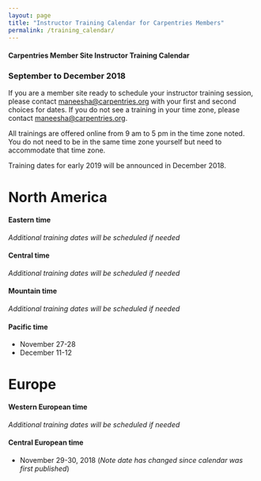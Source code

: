 ```yaml
---
layout: page
title: "Instructor Training Calendar for Carpentries Members"
permalink: /training_calendar/
---
```



#### Carpentries Member Site Instructor Training Calendar
###  September to December 2018


If you are a member site ready to schedule your instructor training session, please contact maneesha@carpentries.org with your first and second choices for dates.  If you do not see a training in your time zone, please contact maneesha@carpentries.org.

All trainings are offered online from 9 am to 5 pm in the time zone noted.  You do not need to be in the same time zone yourself but need to accommodate that time zone. 

Training dates for early 2019 will be announced in December 2018.

# North America

#### Eastern time
*Additional training dates will be scheduled if needed*

#### Central time
*Additional training dates will be scheduled if needed*

#### Mountain time
*Additional training dates will be scheduled if needed*

#### Pacific time
* November 27-28
* December 11-12

# Europe

#### Western European time
*Additional training dates will be scheduled if needed*


#### Central European time
* November 29-30, 2018 (*Note date has changed since calendar was first published*)



